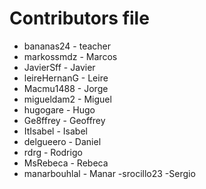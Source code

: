 Contributors file
=================

- bananas24     - teacher
- markossmdz    - Marcos
- JavierSff     - Javier 
- leireHernanG  - Leire
- Macmu1488     - Jorge
- migueldam2    - Miguel	
- hugogare      - Hugo
- Ge8ffrey	    - Geoffrey
- ItIsabel      - Isabel
- delgueero     - Daniel
- rdrg          - Rodrigo
- MsRebeca      - Rebeca
- manarbouhlal	- Manar
-srocillo23     -Sergio
